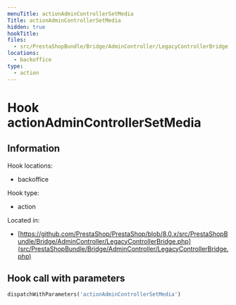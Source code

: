 ```yaml
---
menuTitle: actionAdminControllerSetMedia
Title: actionAdminControllerSetMedia
hidden: true
hookTitle: 
files:
  - src/PrestaShopBundle/Bridge/AdminController/LegacyControllerBridge.php
locations:
  - backoffice
type:
  - action
---
```


# Hook actionAdminControllerSetMedia

## Information

Hook locations: 
  - backoffice

Hook type: 
  - action

Located in: 
  - [https://github.com/PrestaShop/PrestaShop/blob/8.0.x/src/PrestaShopBundle/Bridge/AdminController/LegacyControllerBridge.php](src/PrestaShopBundle/Bridge/AdminController/LegacyControllerBridge.php)

## Hook call with parameters

```php
dispatchWithParameters('actionAdminControllerSetMedia')
```